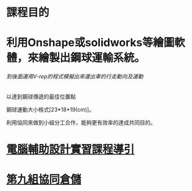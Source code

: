 # 課程目的

# 利用Onshape或solidworks等繪圖軟體，來繪製出鋼球運輸系統。

###### 到後面運用V-rep的程式模擬出來運出車的行走動向及運動

以達到鋼球傳遞的最佳位置點

鋼球運動大小格式\[23\*18\*19\(cm\)\]。

利用協同來做到小組分工合作，能夠更有效率的達成共同目的。

# [電腦輔助設計實習課程導引](https://github.com/mdecourse/cd2018/issues)

# [第九組協同倉儲](https://github.com/s40523243/cd2018)



